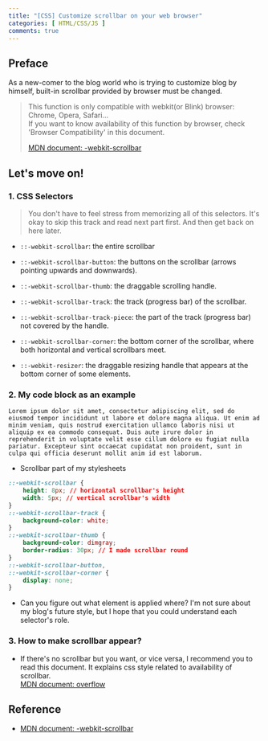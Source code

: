```yaml
---
title: "[CSS] Customize scrollbar on your web browser"
categories: [ HTML/CSS/JS ]
comments: true
---
```


## Preface

As a new-comer to the blog world who is trying to customize blog by himself, built-in scrollbar provided by browser must be changed.

> This function is only compatible with webkit(or Blink) browser: Chrome, Opera, Safari...  
> If you want to know availability of this function by browser, check 'Browser Compatibility' in this document.
>
> [MDN document: -webkit-scrollbar](https://developer.mozilla.org/en-US/docs/Web/CSS/::-webkit-scrollbar)

## Let's move on!

### 1. CSS Selectors

> You don't have to feel stress from memorizing all of this selectors. It's okay to skip this track and read next part first. And then get back on here later.

* `::-webkit-scrollbar`: the entire scrollbar

* `::-webkit-scrollbar-button`: the buttons on the scrollbar (arrows pointing upwards and downwards).

* `::-webkit-scrollbar-thumb`: the draggable scrolling handle.

* `::-webkit-scrollbar-track`: the track (progress bar) of the scrollbar.

* `::-webkit-scrollbar-track-piece`: the part of the track (progress bar) not covered by the handle.

* `::-webkit-scrollbar-corner`: the bottom corner of the scrollbar, where both horizontal and vertical scrollbars meet.

* `::-webkit-resizer`: the draggable resizing handle that appears at the bottom corner of some elements.

### 2. My code block as an example

```text
Lorem ipsum dolor sit amet, consectetur adipiscing elit, sed do eiusmod tempor incididunt ut labore et dolore magna aliqua. Ut enim ad minim veniam, quis nostrud exercitation ullamco laboris nisi ut aliquip ex ea commodo consequat. Duis aute irure dolor in reprehenderit in voluptate velit esse cillum dolore eu fugiat nulla pariatur. Excepteur sint occaecat cupidatat non proident, sunt in culpa qui officia deserunt mollit anim id est laborum.
```

* Scrollbar part of my stylesheets
```css
::-webkit-scrollbar {
	height: 8px; // horizontal scrollbar's height
	width: 5px; // vertical scrollbar's width
} 
::-webkit-scrollbar-track {
	background-color: white;
} 
::-webkit-scrollbar-thumb {
	background-color: dimgray; 
	border-radius: 30px; // I made scrollbar round 
} 
::-webkit-scrollbar-button,
::-webkit-scrollbar-corner {
	display: none;
}
```

* Can you figure out what element is applied where? I'm not sure about my blog's future style, but I hope that you could understand each selector's role.

### 3. How to make scrollbar appear?

* If there's no scrollbar but you want, or vice versa, I recommend you to read this document. It explains css style related to availability of scrollbar.  
[MDN document: overflow](https://developer.mozilla.org/ko/docs/Web/CSS/overflow)

## Reference

* [MDN document: -webkit-scrollbar](https://developer.mozilla.org/en-US/docs/Web/CSS/::-webkit-scrollbar)




